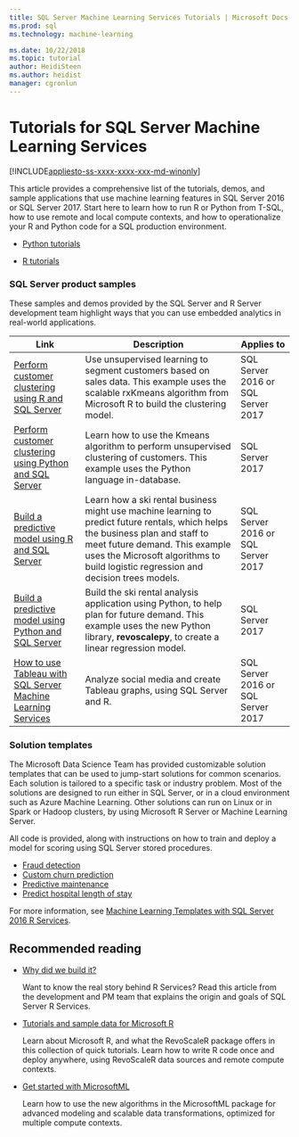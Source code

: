 ```yaml
---
title: SQL Server Machine Learning Services Tutorials | Microsoft Docs
ms.prod: sql
ms.technology: machine-learning

ms.date: 10/22/2018  
ms.topic: tutorial
author: HeidiSteen
ms.author: heidist
manager: cgronlun
---
```

# Tutorials for SQL Server Machine Learning Services
[!INCLUDE[appliesto-ss-xxxx-xxxx-xxx-md-winonly](../../includes/appliesto-ss-xxxx-xxxx-xxx-md-winonly.md)]

This article provides a comprehensive list of the tutorials, demos, and sample applications that use machine learning features in SQL Server 2016 or SQL Server 2017. Start here to learn how to run R or Python from T-SQL, how to use remote and local compute contexts, and how to operationalize your R and Python code for a SQL production environment.

+ [Python tutorials](../tutorials/sql-server-python-tutorials.md)

+ [R tutorials](../tutorials/sql-server-r-tutorials.md)

### <a name ="bkmk_samples"></a>SQL Server product samples

These samples and demos provided by the SQL Server and R Server development team highlight ways that you can use embedded analytics in real-world applications.

| Link | Description | Applies to |
|------|-------------|------------|
| [Perform customer clustering using R and SQL Server](https://microsoft.github.io/sql-ml-tutorials/R/customerclustering/) | Use unsupervised learning to segment customers based on sales data. This example uses the scalable rxKmeans algorithm from Microsoft R to build the clustering model. | SQL Server 2016 or SQL Server 2017 |
| [Perform customer clustering using Python and SQL Server](https://microsoft.github.io/sql-ml-tutorials/python/customerclustering/) | Learn how to use the Kmeans algorithm to perform unsupervised clustering of customers. This example uses the Python language in-database.| SQL Server 2017 |
| [Build a predictive model using R and SQL Server](https://microsoft.github.io/sql-ml-tutorials/R/rentalprediction) | Learn how a ski rental business might use machine learning to predict future rentals, which helps the business plan and staff to meet future demand. This example uses the Microsoft algorithms to build logistic regression and decision trees models. | SQL Server 2016 or SQL Server 2017 |
| [Build a predictive model using Python and SQL Server](https://microsoft.github.io/sql-ml-tutorials/python/rentalprediction/) | Build the ski rental analysis application using Python, to help plan for future demand. This example uses the new Python library, **revoscalepy**, to create a linear regression model. | SQL Server 2017 |
| [How to use Tableau with SQL Server Machine Learning Services](https://blogs.msdn.microsoft.com/mlserver/2017/12/14/how-to-use-tableau-with-sql-server-machine-learning-services-with-r-and-python/) | Analyze social media and create Tableau graphs, using SQL Server and R. | SQL Server 2016 or SQL Server 2017 |

### <a name="bkmk_solutions"></a>Solution templates

The Microsoft Data Science Team has provided customizable solution templates that can be used to jump-start solutions for common scenarios. Each solution is tailored to a specific task or industry problem. Most of the solutions are designed to run either in SQL Server, or in a cloud environment such as Azure Machine Learning. Other solutions can run on Linux or in Spark or Hadoop clusters, by using Microsoft R Server or Machine Learning Server.

All code is provided, along with instructions on how to train and deploy a model for scoring using SQL Server stored procedures.

+ [Fraud detection](https://gallery.cortanaanalytics.com/Tutorial/Online-Fraud-Detection-Template-with-SQL-Server-R-Services-1)
+ [Custom churn prediction](https://gallery.cortanaanalytics.com/Tutorial/Customer-Churn-Prediction-Template-with-SQL-Server-R-Services-1)
+ [Predictive maintenance](https://gallery.cortanaanalytics.com/Tutorial/Predictive-Maintenance-Template-with-SQL-Server-R-Services-1)
+ [Predict hospital length of stay](https://gallery.cortanaintelligence.com/Solution/Predicting-Length-of-Stay-in-Hospitals-1)

For more information, see [Machine Learning Templates with SQL Server 2016 R Services](https://blogs.technet.microsoft.com/machinelearning/2016/03/23/machine-learning-templates-with-sql-server-2016-r-services/).

## Recommended reading

+ [Why did we build it?](https://blogs.msdn.microsoft.com/sqlserverstorageengine/2017/01/10/sql-server-r-services-why-did-we-build-it/)

    Want to know the real story behind R Services? Read this article from the development and PM team that explains the origin and goals of SQL Server R Services.

+ [Tutorials and sample data for Microsoft R](https://docs.microsoft.com/machine-learning-server/r/tutorial-introduction)

    Learn about Microsoft R, and what the RevoScaleR package offers in this collection of quick tutorials. Learn how to write R code once and deploy anywhere, using RevoScaleR data sources and remote compute contexts.

+ [Get started with MicrosoftML](https://docs.microsoft.com/machine-learning-server/r/concept-what-is-the-microsoftml-package)

  Learn how to use the new algorithms in the MicrosoftML package for advanced modeling and scalable data transformations, optimized for multiple compute contexts.
